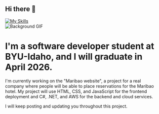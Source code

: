 ## Hi there 👋
[![My Skills](https://skillicons.dev/icons?i=js,html,css,wasm)](https://skillicons.dev)
<br>
![Background GIF](https://i.pinimg.com/originals/90/70/32/9070324cdfc07c68d60eed0c39e77573.gif)


<!--
**Daniel25TE/Daniel25Te** is a ✨ _special_ ✨ repository because its `README.md` (this file) appears on your GitHub profile.

Here are some ideas to get you started:

- 🔭 I’m currently working on ...
- 🌱 I’m currently learning ...
- 👯 I’m looking to collaborate on ...
- 🤔 I’m looking for help with ...
- 💬 Ask me about ...
- 📫 How to reach me: ...
- 😄 Pronouns: ...
- ⚡ Fun fact: ...
-->
# I'm a software developer student at BYU-Idaho, and I will graduate in April 2026.
I'm currently working on the "Maribao website", a project for a real company where people will be able to place reservations for the Maribao hotel. My project will use HTML, CSS, and JavaScript for the frontend deployment and C#, .NET, and AWS for the backend and cloud services.

I will keep posting and updating you throughout this project.
